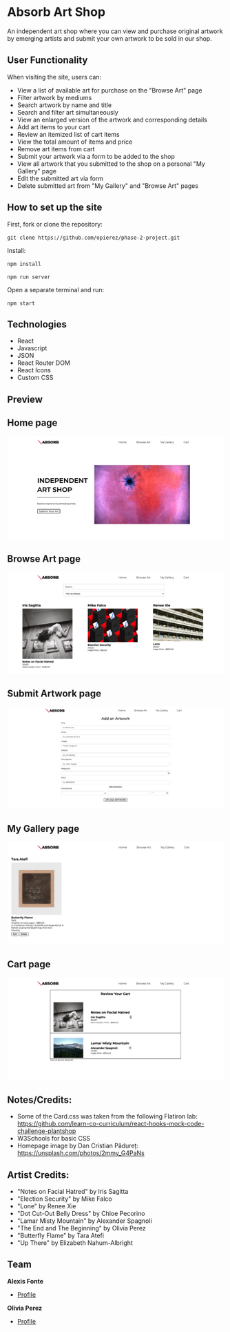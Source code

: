 # Absorb Art Shop
An independent art shop where you can view and purchase original artwork by emerging artists and submit your own artwork to be sold in our shop.

## User Functionality

When visiting the site, users can:

- View a list of available art for purchase on the "Browse Art" page
- Filter artwork by mediums 
- Search artwork by name and title
- Search and filter art simultaneously
- View an enlarged version of the artwork and corresponding details
- Add art items to your cart 
- Review an itemized list of cart items 
- View the total amount of items and price
- Remove art items from cart 
- Submit your artwork via a form to be added to the shop 
- View all artwork that you submitted to the shop on a personal "My Gallery" page
- Edit the submitted art via form 
- Delete submitted art from "My Gallery" and "Browse Art" pages

## How to set up the site

First, fork or clone the repository:

```
git clone https://github.com/opierez/phase-2-project.git
```
Install:

```
npm install 
```
```
npm run server
```
Open a separate terminal and run:
```
npm start
```

## Technologies

- React
- Javascript
- JSON
- React Router DOM
- React Icons
- Custom CSS

## Preview

## Home page
![Absorb-Home](./readme-images/Home.png)

## Browse Art page
![Absorb-Browse-Art](./readme-images/Browse_Art.png)

## Submit Artwork page
![Absorb-Submit-Artwork](./readme-images/Form.png)

## My Gallery page
![Absorb-My-Gallery](./readme-images/My_Gallery.png)

## Cart page
![Absorb-Cart](./readme-images/Cart.png)

## Notes/Credits:
- Some of the Card.css was taken from the following Flatiron lab: https://github.com/learn-co-curriculum/react-hooks-mock-code-challenge-plantshop
- W3Schools for basic CSS
- Homepage image by Dan Cristian Pădureț: https://unsplash.com/photos/2mmy_G4PaNs

## Artist Credits:
- "Notes on Facial Hatred" by Iris Sagitta 
- "Election Security" by Mike Falco
- "Lone" by Renee Xie
- "Dot Cut-Out Belly Dress" by Chloe Pecorino
- "Lamar Misty Mountain" by Alexander Spagnoli
- "The End and The Beginning" by Olivia Perez
- "Butterfly Flame" by Tara Atefi 
- "Up There" by Elizabeth Nahum-Albright

## Team
**Alexis Fonte**

- [Profile](https://github.com/alexisfonte)

**Olivia Perez**

- [Profile](https://github.com/opierez)
